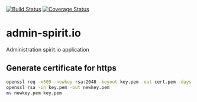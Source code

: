 [![Build Status](https://travis-ci.org/spirit-io/spirit.io-admin-application.svg?branch=master)](https://travis-ci.org/spirit-io/spirit.io-admin-application)
[![Coverage Status](https://coveralls.io/repos/github/spirit-io/spirit.io-admin-application/badge.svg?branch=master)](https://coveralls.io/github/spirit-io/spirit.io-admin-application?branch=master)

# admin-spirit.io
Administration spirit.io application


## Generate certificate for https
```sh
openssl req -x509 -newkey rsa:2048 -keyout key.pem -out cert.pem -days 10000
openssl rsa -in key.pem -out newkey.pem
mv newkey.pem key.pem
```
